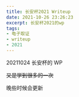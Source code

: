 ```yaml
---
title: 长安杯2021 Writeup
date: 2021-10-26 23:26:23
excerpt: 长安杯2021的wp
tags: 
- 电子取证
- writeup
- 2021
---
```


20211024 长安杯的 WP

~~又是学到很多的一次~~

晚些时候会更新
